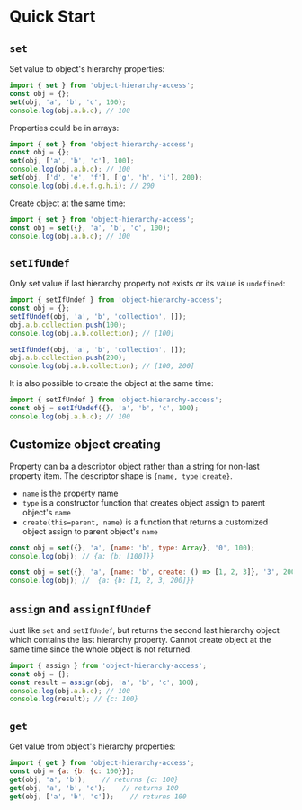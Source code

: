 # Quick Start

## `set`
Set value to object's hierarchy properties:
```javascript
import { set } from 'object-hierarchy-access';
const obj = {};
set(obj, 'a', 'b', 'c', 100);
console.log(obj.a.b.c); // 100
```

Properties could be in arrays:
```javascript
import { set } from 'object-hierarchy-access';
const obj = {};
set(obj, ['a', 'b', 'c'], 100);
console.log(obj.a.b.c); // 100
set(obj, ['d', 'e', 'f'], ['g', 'h', 'i'], 200);
console.log(obj.d.e.f.g.h.i); // 200
```

Create object at the same time:
```javascript
import { set } from 'object-hierarchy-access';
const obj = set({}, 'a', 'b', 'c', 100);
console.log(obj.a.b.c); // 100
```

## `setIfUndef`
Only set value if last hierarchy property not exists or its value is `undefined`:
```javascript
import { setIfUndef } from 'object-hierarchy-access';
const obj = {};
setIfUndef(obj, 'a', 'b', 'collection', []);
obj.a.b.collection.push(100);
console.log(obj.a.b.collection); // [100]

setIfUndef(obj, 'a', 'b', 'collection', []);
obj.a.b.collection.push(200);
console.log(obj.a.b.collection); // [100, 200]
```

It is also possible to create the object at the same time:
```javascript
import { setIfUndef } from 'object-hierarchy-access';
const obj = setIfUndef({}, 'a', 'b', 'c', 100);
console.log(obj.a.b.c); // 100
```

## Customize object creating
Property can ba a descriptor object rather than a string for non-last property item. The descriptor shape is `{name, type|create}`.

- `name` is the property name
- `type` is a constructor function that creates object assign to parent object's `name`
- `create(this=parent, name)` is a function that returns a customized object assign to parent object's `name`

```javascript
const obj = set({}, 'a', {name: 'b', type: Array}, '0', 100);
console.log(obj); // {a: {b: [100]}}
```
```javascript
const obj = set({}, 'a', {name: 'b', create: () => [1, 2, 3]}, '3', 200);
console.log(obj); //  {a: {b: [1, 2, 3, 200]}}
```

## `assign` and `assignIfUndef`
Just like `set` and `setIfUndef`, but returns the second last hierarchy object which contains the last hierarchy property.
Cannot create object at the same time since the whole object is not returned.
```javascript
import { assign } from 'object-hierarchy-access';
const obj = {};
const result = assign(obj, 'a', 'b', 'c', 100);
console.log(obj.a.b.c); // 100
console.log(result); // {c: 100}
```

## `get`
Get value from object's hierarchy properties:
```javascript
import { get } from 'object-hierarchy-access';
const obj = {a: {b: {c: 100}}};
get(obj, 'a', 'b');    // returns {c: 100}
get(obj, 'a', 'b', 'c');    // returns 100
get(obj, ['a', 'b', 'c']);    // returns 100
```
